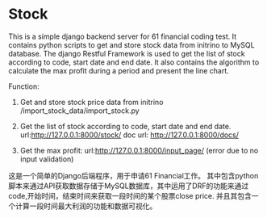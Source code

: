 # Stock
This is a simple django backend server for 61 financial coding test. It contains python scripts to get and store stock data from initrino to MySQL database. The django Restful Framework is used to get the list of stock according to code, start date and end date. It also contains the algorithm to calculate the max profit during a period and present the line chart.

Function:
1. Get and store stock price data from initrino
 /import_stock_data/import_stock.py

2. Get the list of stock according to code, start date and end date.
 url:http://127.0.0.1:8000/stock/
 doc url: http://127.0.0.1:8000/docs/
 
3. Get the max profit:
 url:http://127.0.0.1:8000/input_page/ (error due to no input validation)
 
 这是一个简单的Django后端程序，用于申请61 Financial工作。 其中包含python脚本来通过API获取数据存储于MySQL数据库，其中运用了DRF的功能来通过code,开始时间，结束时间来获取一段时间的某个股票close price. 并且其包含一个计算一段时间最大利润的功能和数据可视化。
 
 
 
